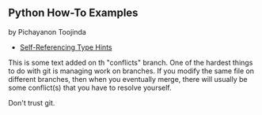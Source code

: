 ## Python How-To Examples

by Pichayanon Toojinda

*  [Self-Referencing Type Hints](self-referencing-hints.md)

This is some text added on th "conflicts" branch.
One of the hardest things to do with git is managing work on branches.
If you modify the same file on different branches, then when you
eventually merge, there  will usually be some conflict(s) that you
have to resolve yourself.

Don't trust git.
